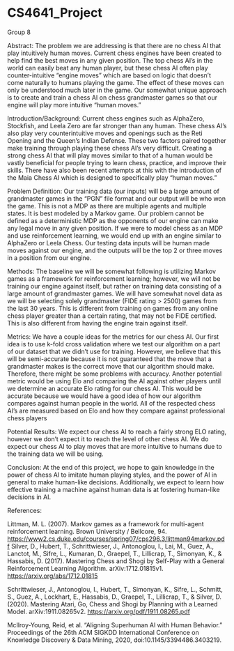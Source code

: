 # CS4641_Project


Group 8

Abstract:
	The problem we are addressing is that there are no chess AI that play intuitively human moves. Current chess engines have been created to help find the best moves in any given position. The top chess AI’s in the world can easily beat any human player, but these chess AI often play counter-intuitive “engine moves” which are based on logic that doesn’t come naturally to humans playing the game. The effect of these moves can only be understood much later in the game. Our somewhat unique approach is to create and train a chess AI on chess grandmaster games so that our engine will play more intuitive “human moves.”

Introduction/Background:
	Current chess engines such as AlphaZero, Stockfish, and Leela Zero are far stronger than any human. These chess AI’s also play very counterintuitive moves and openings such as the Reti Opening and the Queen’s Indian Defense. These two factors paired together make training through playing these chess AI’s very difficult. Creating a strong chess AI that will play moves similar to that of a human would be vastly beneficial for people trying to learn chess, practice, and improve their skills. There have also been recent attempts at this with the introduction of the Maia Chess AI which is designed to specifically play “human moves.” 

Problem Definition:
Our training data (our inputs) will be a large amount of grandmaster games in the “PGN” file format and our output will be who won the game. This is not a MDP as there are multiple agents and multiple states. It is best modeled by a Markov game. Our problem cannot be defined as a deterministic MDP as the opponents of our engine can make any legal move in any given position. If we were to model chess as an MDP and use reinforcement learning, we would end up with an engine similar to AlphaZero or Leela Chess. Our testing data inputs will be human made moves against our engine, and the outputs will be the top 2 or three moves in a position from our engine. 

Methods:
The baseline we will be somewhat following is utilizing Markov games as a framework for reinforcement learning; however, we will not be training our engine against itself, but rather on training data consisting of a large amount of grandmaster games. We will have somewhat novel data as we will be selecting solely grandmaster (FIDE rating > 2500) games from the last 30 years. This is different from training on games from any online chess player greater than a certain rating, that may not be FIDE certified. This is also different from having the engine train against itself.

Metrics:
	We have a couple ideas for the metrics for our chess AI. Our first idea is to use k-fold cross validation where we test our algorithm on a part of our dataset that we didn’t use for training. However, we believe that this will be semi-accurate because it is not guaranteed that the move that a grandmaster makes is the correct move that our algorithm should make. Therefore, there might be some problems with accuracy. Another potential metric would be using Elo and comparing the AI against other players until we determine an accurate Elo rating for our chess AI. This would be accurate because we would have a good idea of how our algorithm compares against human people in the world. All of the respected chess AI’s are measured based on Elo and how they compare against professional chess players 

Potential Results:
	We expect our chess AI to reach a fairly strong ELO rating, however we don’t expect it to reach the level of other chess AI. We do expect our chess AI to play moves that are more intuitive to humans due to the training data we will be using. 

Conclusion:
	At the end of this project, we hope to gain knowledge in the power of chess AI to imitate human playing styles, and the power of AI in general to make human-like decisions. Additionally, we expect to learn how effective training a machine against human data is at fostering human-like decisions in AI. 

References: 

Littman, M. L. (2007). Markov games as a framework for multi-agent reinforcement learning. Brown University / Bellcore, 94. https://www2.cs.duke.edu/courses/spring07/cps296.3/littman94markov.pdf
Silver, D.,  Hubert, T., Schrittwieser, J., Antonoglou, I., Lai, M., Guez, A., Lanctot, M., Sifre, L., Kumaran, D., Graepel, T., Lillicrap, T., Simonyan, K., & Hassabis, D. (2017). Mastering Chess and Shogi by Self-Play with a General Reinforcement Learning Algorithm. arXiv:1712.01815v1. https://arxiv.org/abs/1712.01815

Schrittwieser, J., Antonoglou, I., Hubert, T., Simonyan, K., Sifre, L., Schmitt, S., Guez, A., Lockhart, E., Hassabis, D., Graepel, T., Lillicrap, T., & Silver, D. (2020). Mastering Atari, Go, Chess and Shogi by Planning with a Learned Model. arXiv:1911.08265v2. https://arxiv.org/pdf/1911.08265.pdf

McIlroy-Young, Reid, et al. “Aligning Superhuman AI with Human Behavior.” Proceedings of the 26th ACM SIGKDD International Conference on Knowledge Discovery &amp; Data Mining, 2020, doi:10.1145/3394486.3403219.
